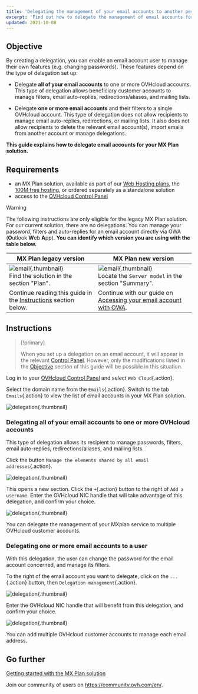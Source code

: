 ```yaml
---
title: 'Delegating the management of your email accounts to another person'
excerpt: 'Find out how to delegate the management of email accounts for your MX Plan solution'
updated: 2021-10-08
---
```


## Objective <a name="objective"></a>

By creating a delegation, you can enable an email account user to manage their own features (e.g. changing passwords). These features depend on the type of delegation set up:

- Delegate **all of your email accounts** to one or more OVHcloud accounts. This type of delegation allows beneficiary customer accounts to manage filters, email auto-replies, redirections/aliases, and mailing lists.

- Delegate **one or more email accounts** and their filters to a single OVHcloud account. This type of delegation does not allow recipients to manage email auto-replies, redirections, or mailing lists. It also does not allow recipients to delete the relevant email account(s), import emails from another account or manage delegations.

**This guide explains how to delegate email accounts for your MX Plan solution.**

## Requirements

- an MX Plan solution, available as part of our [Web Hosting plans](https://www.ovhcloud.com/en-gb/web-hosting/), the [100M free hosting](https://www.ovhcloud.com/en-gb/domains/free-web-hosting/), or ordered separately as a standalone solution
- access to the [OVHcloud Control Panel](https://www.ovh.com/auth/?action=gotomanager&from=https://www.ovh.co.uk/&ovhSubsidiary=GB)

> [!warning]
>
> The following instructions are only eligible for the legacy MX Plan solution. For our current solution, there are no delegations. You can manage your password, filters and auto-replies for an email account directly via OWA (**O**utlook **W**eb **A**pp). **You can identify which version you are using with the table below.**
>

|MX Plan legacy version|MX Plan new version|
|---|---|
|![email](feature_delegation_images_mxplan-starter-legacy-step1.png){.thumbnail}<br> Find the solution in the section "Plan".|![email](feature_delegation_images_mxplan-starter-new-step1.png){.thumbnail}<br>Locate the `Server model` in the section "Summary".|
|Continue reading this guide in the [Instructions](feature_delegation_#oldmxplan.) section below.|Continue with our guide on [Accessing your email account with OWA](email_owa#changing-the-password.).|

## Instructions <a name="oldmxplan"></a>

> [!primary]
>
>When you set up a delegation on an email account, it will appear in the relevant [Control Panel](https://www.ovh.com/auth/?action=gotomanager&from=https://www.ovh.co.uk/&ovhSubsidiary=GB). However, only the modifications listed in the [Objective](feature_delegation_#objective.) section of this guide will be possible in this situation.
>

Log in to your [OVHcloud Control Panel](https://www.ovh.com/auth/?action=gotomanager&from=https://www.ovh.co.uk/&ovhSubsidiary=GB) and select `Web Cloud`{.action}.

Select the domain name from the `Emails`{.action}. Switch to the tab `Emails`{.action} to view the list of email accounts in your MX Plan solution.

![delegation](mxplan-delegation-01.png){.thumbnail}

### Delegating all of your email accounts to one or more OVHcloud accounts

This type of delegation allows its recipient to manage passwords, filters, email auto-replies, redirections/aliases, and mailing lists.

Click the button `Manage the elements shared by all email addresses`{.action}.

![delegation](mxplan-delegation-02.png){.thumbnail}

This opens a new section. Click the `+`{.action} button to the right of `Add a username`. Enter the OVHcloud NIC handle that will take advantage of this delegation, and confirm your choice.

![delegation](mxplan-delegation-03.png){.thumbnail}

You can delegate the management of your MXplan service to multiple OVHcloud customer accounts.

### Delegating one or more email accounts to a user

With this delegation, the user can change the password for the email account concerned, and manage its filters.

To the right of the email account you want to delegate, click on the `...`{.action} button, then `Delegation management`{.action}.

![delegation](mxplan-delegation-04.png){.thumbnail}

Enter the OVHcloud NIC handle that will benefit from this delegation, and confirm your choice.

![delegation](mxplan-delegation-05.png){.thumbnail}

You can add multiple OVHcloud customer accounts to manage each email address.

## Go further

[Getting started with the MX Plan solution](email_generalities1.)

Join our community of users on <https://community.ovh.com/en/>.
